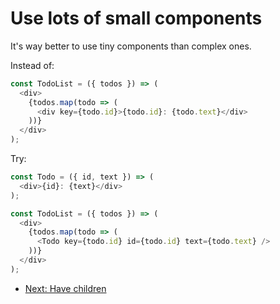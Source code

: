 # Use lots of small components

It's way better to use tiny components than complex ones.

Instead of:

```javascript
const TodoList = ({ todos }) => (
  <div>
    {todos.map(todo => (
      <div key={todo.id}>{todo.id}: {todo.text}</div>
    ))}
  </div>
);
```

Try:

```javascript
const Todo = ({ id, text }) => (
  <div>{id}: {text}</div>
);

const TodoList = ({ todos }) => (
  <div>
    {todos.map(todo => (
      <Todo key={todo.id} id={todo.id} text={todo.text} />
    ))}
  </div>
);
```

* [Next: Have children](have-children.md)
